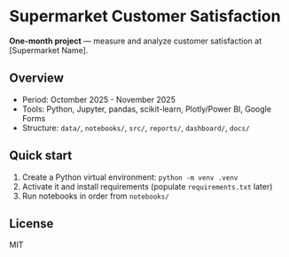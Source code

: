 # Supermarket Customer Satisfaction

**One-month project** — measure and analyze customer satisfaction at [Supermarket Name].

## Overview
- Period: Octomber 2025 - November 2025
- Tools: Python, Jupyter, pandas, scikit-learn, Plotly/Power BI, Google Forms
- Structure: `data/`, `notebooks/`, `src/`, `reports/`, `dashboard/`, `docs/`

## Quick start
1. Create a Python virtual environment: `python -m venv .venv`
2. Activate it and install requirements (populate `requirements.txt` later)
3. Run notebooks in order from `notebooks/`

## License
MIT

